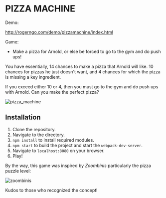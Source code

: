 # PIZZA MACHINE

Demo:

http://rogerngo.com/demo/pizzamachine/index.html

Game:
- Make a pizza for Arnold, or else be forced to go to the gym and do push ups!

You have essentially, 14 chances to make a pizza that Arnold will like. 10 chances for pizzas he just doesn't want, and 4 chances for which the pizza is missing a key ingredient.

If you exceed either 10 or 4, then you must go to the gym and do push ups with Arnold. Can you make the perfect pizza?

![pizza_machine](http://rogerngo.com/public/images/pizza_machine.png)

**Installation**
--

1. Clone the repository.
2. Navigate to the directory.
3. `npm install` to install required modules.
4. `npm start` to build the project and start the `webpack-dev-server`.
5. Navigate to `localhost:8080` on your browser.
6. Play!

By the way, this game was inspired by *Zoombinis* particularly the pizza puzzle level:

![zoombinis](http://rogerngo.com/public/images/pizza_machine_zoombini.png)

Kudos to those who recognized the concept!
